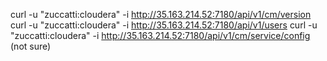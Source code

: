 curl -u "zuccatti:cloudera" -i  http://35.163.214.52:7180/api/v1/cm/version
curl -u "zuccatti:cloudera" -i  http://35.163.214.52:7180/api/v1/users
curl -u "zuccatti:cloudera" -i  http://35.163.214.52:7180/api/v1/cm/service/config   (not sure)
